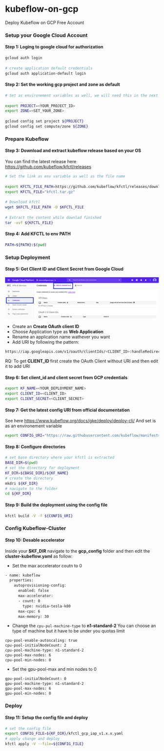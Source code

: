 # kubeflow-on-gcp
Deploy Kubeflow on GCP Free Account 

### Setup your Google Cloud Account

#### Step 1: Loging to google cloud for authorization
```bash
gcloud auth login

# create application default credentials
gcloud auth application-default login 
```
#### Step 2: Set the working gcp project and zone as default
```bash
# Set as environement variables as well, we will need this in the next steps

export PROJECT=<YOUR_PROJECT_ID>
export ZONE=<SET_YOUR_ZONE>

gcloud config set project ${PROJECT}
gcloud config set compute/zone ${ZONE}
```
### Prepare Kubeflow
#### Step 3: Download and extract kubeflow release based on your OS 
You can find the latest release here https://github.com/kubeflow/kfctl/releases

```bash
# Set the link as env variable as well as the file name

export KFCTL_FILE_PATH=https://github.com/kubeflow/kfctl/releases/download/v1.0.1/kfctl_v1.0.1-0-gf3edb9b_linux.tar.gz
export KFCTL_FILE="kfctl.tar.gz"

# Download kfctl
wget $KFCTL_FILE_PATH -O $KFCTL_FILE

# Extract the content while downlad finished
tar -xvf ${KFCTL_FILE}
```
#### Step 4: Add KFCTL to env PATH
```bash
PATH=${PATH}:$(pwd)
```
### Setup Deployment
#### Step 5: Get Client ID and Client Secret from Google Cloud 
![Screenshot](api_service_credentials.png)

- Create an <strong> Create OAuth client ID </strong>
- Choose Application type as <strong> Web Application </strong>
- Rename an application name wathever you want
- Add URI by following the pattern: 

```bash 
https://iap.googleapis.com/v1/oauth/clientIds/<CLIENT_ID>:handleRedirect 
```
  
  RQ: To get <strong>CLIENT_ID </strong> first create the OAuth Client without URI and then edit it to add URI
 
 #### Step 6: Set client_id and client secret from GCP credentials 
```bash 
export KF_NAME=<YOUR_DEPLOYMENT_NAME> 
export CLIENT_ID=<CLIENT_ID>
export CLIENT_SECRET=<CLIENT_SECRET>
```
#### Step 7: Get the latest config URI from official documentation
See here https://www.kubeflow.org/docs/gke/deploy/deploy-cli/
And set is as an environement variable
```bash
export CONFIG_URI="https://raw.githubusercontent.com/kubeflow/manifests/v1.0-branch/kfdef/kfctl_gcp_iap.v1.0.2.yaml"
```
#### Step 8: Configure directories
```bash
# set base directory where your kfctl is extracted
BASE_DIR=$(pwd)
# set the directory for deployment 
KF_DIR=${BASE_DIR}/${KF_NAME}
# create the directory 
mkdri ${KF_DIR}
# navigate to the folder 
cd ${KF_DIR}
```
#### Step 9: Build the deployment using the config file
```bash
kfctl build -V -f ${CONFIG_URI}
```

### Config Kubeflow-Cluster
#### Step 10: Desable accelerator
Inside your <strong>$KF_DIR</strong> navigate to the <strong>gcp_config</strong> folder and then edit the <strong> cluster-kubeflow.yaml</strong> as follow:
- Set the max accelerator coutn to 0
```bash
- name: kubeflow
  properties:
    autoprovisioning-config:
      enabled: false
      max-accelerator:
      - count: 0
        type: nvidia-tesla-k80
      max-cpu: 6
      max-memory: 30
```
- Change the  ```cpu-pul-machine-type``` to <strong> n1-standard-2 </strong>
You can choose an type of machine but it have to be under you quotas limit
```
cpu-pool-enable-autoscaling: true
cpu-pool-initialNodeCount: 2
cpu-pool-machine-type: n1-standard-2
cpu-pool-max-nodes: 6
cpu-pool-min-nodes: 0
```
- Set the gpu-pool-max and min nodes to 0
```
gpu-pool-initialNodeCount: 0
gpu-pool-machine-type: n1-standard-2
gpu-pool-max-nodes: 6
gpu-pool-min-nodes: 0
```
### Deploy 
#### Step 11: Setup the config file and deploy
```bash
# set the config file
export CONFIG_FILE=${KF_DIR}/kfctl_gcp_iap_v1.x.x.yaml
# apply change and deploy 
kfctl apply -V --file=${CONFIG_FILE}




